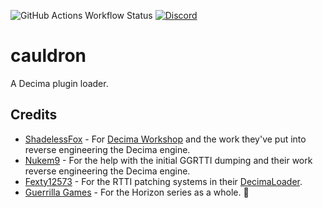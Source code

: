 ![GitHub Actions Workflow Status](https://img.shields.io/github/actions/workflow/status/JustPyrrha/cauldron/build.yml?style=flat-square&logo=rust)
[![Discord](https://img.shields.io/discord/1012475585605414983?style=flat-square&logo=discord&logoColor=white)](https://discord.gg/Gt4gkMwadB)

# cauldron
A Decima plugin loader.

## Credits
- [ShadelessFox](https://github.com/ShadelessFox) - For [Decima Workshop](https://github.com/ShadelessFox/decima) and the work they've put into reverse engineering the Decima engine.
- [Nukem9](https://github.com/Nukem9/) - For the help with the initial GGRTTI dumping and their work reverse engineering the Decima engine.
- [Fexty12573](https://github.com/Fexty12573/) - For the RTTI patching systems in their [DecimaLoader](https://github.com/Fexty12573/DecimaLoader/).
- [Guerrilla Games](https://www.guerrilla-games.com/) - For the Horizon series as a whole. 🧡
